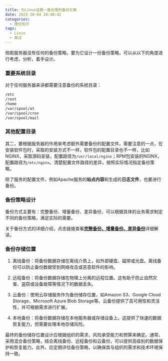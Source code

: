 ```yaml
---
title: 为Linux设置一套合理的备份方案
date: 2023-10-04 20:48:42
categories: 
  - 理论知识
tags:
  - Linux
  - 面试
---
```


倘若服务器没有任何的备份策略，要为它设计一份备份策略，可以从以下的角度进行考虑，分析，着手设计。

<!-- more -->

### 重要系统目录

对于任何服务器来讲都需要注意备份的系统目录：

```bash
/etc
/root
/home
/var/spool/at
/var/spool/cron
/var/spool/mail
```

### 其他配置目录

其二，要根据服务器的作用来考虑额外需要备份的配置文件。需要注意的一点，在安装软件包时，采取的安装方式不一样，软件包的配置目录也不一样，比如NGINX，采取源码安装，配置路径为`/usr/local/nginx`；RPM包安装的NGINX，配置路径为`/etc/nginx`。清楚配置文件路径的差异，按照实际情况指定备份策略。

除了服务的配置文件，例如Apache服务的**站点内容**和生成的**日志文件**，也要进行备份。

### 备份策略设计

备份方式主要有：完整备份、增量备份、差异备份，可以根据具体的业务需求制定不同的备份策略，满足实际的需要。

关于备份方式的详细介绍，点击链接查看[**完整备份、增量备份、差异备份**](https://nustarain.gitee.io/2023/10/04/backup-style/)详细解读。

### 备份存储位置

1. 离线备份：将备份数据存储在离线介质上，如外部硬盘、磁带或光盘。离线备份可以防止备份数据受到网络攻击或恶意软件的影响。

2. 远程备份：将备份数据存储在物理上分离的远程位置。这有助于防止自然灾害、盗窃或设备故障等情况下的数据丢失。

3. 云备份：使用云存储服务作为备份储存位置，如Amazon S3、Google Cloud Storage、Microsoft Azure Blob Storage等。云备份提供了高可用性和灵活性，并可根据需求进行扩展。

4. 本地备份：将备份数据存储在本地服务器或存储设备上。这提供了快速的数据恢复能力，但需要处理本地存储风险。

最终的备份储存位置设计应根据组织的需求、风险承受能力和预算来确定。通常，采用混合备份策略，结合离线备份、远程备份和云备份，可以提供高级别的数据保护和恢复能力。此外，应定期评估备份策略，以确保其与组织的需求和技术环境保持一致。